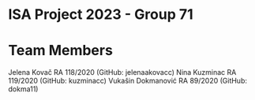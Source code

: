 # ISA Project 2023 - Group 71

# Team Members
Jelena Kovač RA 118/2020 (GitHub: jelenaakovacc)
Nina Kuzminac RA 119/2020 (GitHub: kuzminacc)
Vukašin Dokmanović RA 89/2020 (GitHub: dokma11)